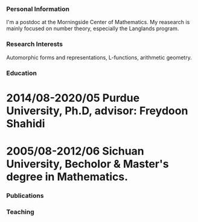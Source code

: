 ### Personal Information
I'm a postdoc at the Morningside Center of Mathematics. My reasearch is mainly focused on number theory, especially the Langlands program.

### Research Interests
Automorphic forms and representations, L-functions, arithmetic geometry.

### Education

# 2014/08-2020/05 Purdue University, Ph.D, advisor: Freydoon Shahidi
# 2005/08-2012/06 Sichuan University, Becholor & Master's degree in Mathematics.

### Publications

### Teaching

